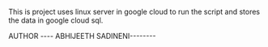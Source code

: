 This is project  uses linux server in google cloud to run the script and stores the data in google cloud sql. 


AUTHOR ---- ABHIJEETH SADINENI--------
